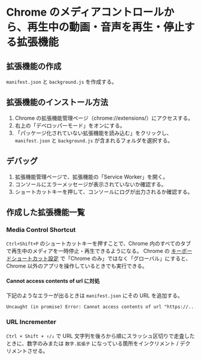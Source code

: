 # Chrome のメディアコントロールから、再生中の動画・音声を再生・停止する拡張機能

## 拡張機能の作成

`manifest.json` と `background.js` を作成する。

## 拡張機能のインストール方法

1. Chrome の拡張機能管理ページ（chrome://extensions/）にアクセスする。
2. 右上の「デベロッパーモード」をオンにする。
3. 「パッケージ化されていない拡張機能を読み込む」をクリックし、`manifest.json` と `background.js` が含まれるフォルダを選択する。

## デバッグ

1. 拡張機能管理ページで、拡張機能の「Service Worker」を開く。
2. コンソールにエラーメッセージが表示されていないか確認する。
3. ショートカットキーを押して、コンソールにログが出力されるか確認する。

## 作成した拡張機能一覧

### Media Control Shortcut

`Ctrl+Shift+P` のショートカットキーを押すことで、Chrome 内のすべてのタブで再生中のメディアを一時停止・再生できるようになる。
Chrome の [キーボードショートカット設定](chrome://extensions/shortcuts) で「Chrome のみ」ではなく「グローバル」にすると、Chrome 以外のアプリを操作しているときでも実行できる。

#### Cannot access contents of url に対処

下記のようなエラーが出るときは `manifest.json` にその URL を追加する。

```txt
Uncaught (in promise) Error: Cannot access contents of url "https://...". Extension manifest must request permission to access this host.
```

### URL Incrementer

`Ctrl + Shift + ↑/↓` で URL 文字列を後ろから順にスラッシュ区切りで走査したときに、数字のみまたは `数字.拡張子` になっている箇所をインクリメント / デクリメントさせる。
